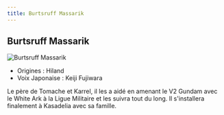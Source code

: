 ```yaml
---
title: Burtsruff Massarik
---
```


Burtsruff Massarik
------------------


![Burtsruff Massarik](/images/stories/saga/vgundam/persos/burtsruff-massarik.png)
* Origines : Hiland
* Voix Japonaise : Keiji Fujiwara


Le père de Tomache et Karrel, il les a aidé en amenant le V2 Gundam avec le White Ark à la Ligue Militaire et les suivra tout du long. Il s'installera finalement à Kasadelia avec sa famille. 



